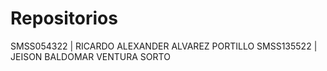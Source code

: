 # Repositorios
SMSS054322 | RICARDO ALEXANDER ALVAREZ PORTILLO
SMSS135522 | JEISON BALDOMAR VENTURA SORTO
